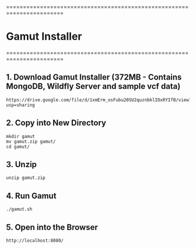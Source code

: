 =======================================================================
# Gamut Installer
=======================================================================


## 1. Download Gamut Installer (372MB - Contains MongoDB, Wildfly Server and sample vcf data) 

    
    https://drive.google.com/file/d/1xmErm_osFubu20SU2quznbklIOxRYIfB/view?usp=sharing
   
## 2. Copy into New Directory  
   
    mkdir gamut
    mv gamut.zip gamut/
    cd gamut/
    
## 3. Unzip  
   
    unzip gamut.zip  
   
## 4. Run Gamut   
    
    ./gamut.sh

## 5. Open into the Browser
    
    http://localhost:8080/
